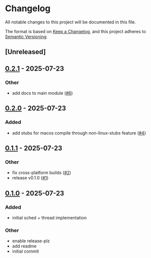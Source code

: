 # Changelog

All notable changes to this project will be documented in this file.

The format is based on [Keep a Changelog](https://keepachangelog.com/en/1.0.0/),
and this project adheres to [Semantic Versioning](https://semver.org/spec/v2.0.0.html).

## [Unreleased]

## [0.2.1](https://github.com/alxhill/preempt-rt/compare/v0.2.0...v0.2.1) - 2025-07-23

### Other

- add docs to main module ([#6](https://github.com/alxhill/preempt-rt/pull/6))

## [0.2.0](https://github.com/alxhill/preempt-rt/compare/v0.1.1...v0.2.0) - 2025-07-23

### Added

- add stubs for  macos compile through non-linux-stubs feature ([#4](https://github.com/alxhill/preempt-rt/pull/4))

## [0.1.1](https://github.com/alxhill/preempt-rt/compare/v0.1.0...v0.1.1) - 2025-07-23

### Other

- fix cross-platform builds ([#2](https://github.com/alxhill/preempt-rt/pull/2))
- release v0.1.0 ([#1](https://github.com/alxhill/preempt-rt/pull/1))

## [0.1.0](https://github.com/alxhill/preempt-rt/releases/tag/v0.1.0) - 2025-07-23

### Added

- initial sched + thread implementation

### Other

- enable release-plz
- add readme
- initial commit
